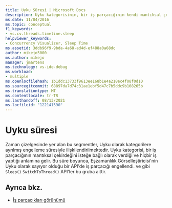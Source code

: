```yaml
---
title: Uyku Süresi | Microsoft Docs
description: Uyku kategorisinin, bir iş parçacığının kendi mantıksal çekirdeğini gönüllü olarak verdiğine ve hiçbir iş yaptığına ima ettiğini öğrenin.
ms.date: 11/04/2016
ms.topic: conceptual
f1_keywords:
- vs.cv.threads.timeline.sleep
helpviewer_keywords:
- Concurrency Visualizer, Sleep Time
ms.assetid: 3ddb96f9-9bda-4a68-ad4d-ef488a0a68dc
author: mikejo5000
ms.author: mikejo
manager: jmartens
ms.technology: vs-ide-debug
ms.workload:
- multiple
ms.openlocfilehash: 1b1ddc13733f9613ee168b1e4a218ec4f08f0d10
ms.sourcegitcommit: 68897da7d74c31ae1ebf5d47c7b5ddc9b108265b
ms.translationtype: MT
ms.contentlocale: tr-TR
ms.lasthandoff: 08/13/2021
ms.locfileid: "122141590"
---
```

# <a name="sleep-time"></a>Uyku süresi
Zaman çizelgesinde yer alan bu segmentler, Uyku olarak kategorilere ayrılmış engelleme süresiyle ilişkilendirilmektedir. Uyku kategorisi, bir iş parçacığının mantıksal çekirdeğini isteğe bağlı olarak verdiği ve hiçbir iş yaptığı anlamına gelir. Bu süre boyunca, Eşzamanlılık Görselleştiricisi'nin Uyku olarak sayıyor olduğu bir API'de iş parçacığı engellendi. ve gibi `Sleep()` `SwitchToThread()` API'ler bu gruba aittir.

## <a name="see-also"></a>Ayrıca bkz.
- [İş parçacıkları görünümü](../profiling/threads-view-parallel-performance.md)